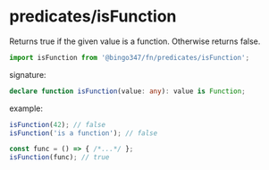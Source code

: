 # predicates/isFunction

Returns true if the given value is a function. Otherwise returns false.

```javascript
import isFunction from '@bingo347/fn/predicates/isFunction';
```

signature:

```typescript
declare function isFunction(value: any): value is Function;
```

example:

```javascript
isFunction(42); // false
isFunction('is a function'); // false

const func = () => { /*...*/ };
isFunction(func); // true
```